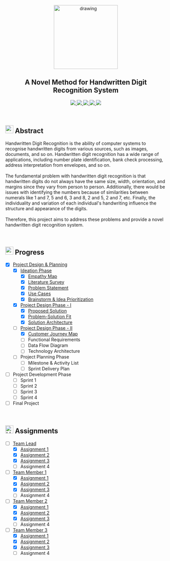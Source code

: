 <br>
<div align="center">
  <img src="https://upload.wikimedia.org/wikipedia/commons/5/51/IBM_logo.svg" align="center" alt="drawing" width="200" />
  <h2 align="center">A Novel Method for Handwritten Digit Recognition System</h2>
</div>


<p align="center">
  <a href="https://www.python.org/">
    <img src="https://img.shields.io/badge/python-ff2626.svg?style=for-the-badge&logo=python&logoColor=white">
  </a>
  <a href="https://flask.palletsprojects.com/">
    <img src="https://img.shields.io/badge/flask-000000.svg?style=for-the-badge&logo=flask&logoColor=white">
  </a>
  <a href="https://pandas.pydata.org/">
    <img src="https://img.shields.io/badge/pandas-150458.svg?style=for-the-badge&logo=pandas&logoColor=white">
  </a>
  <a href="https://www.tensorflow.org/">
    <img src="https://img.shields.io/badge/Tensorflow-ff7626.svg?style=for-the-badge&logo=Tensorflow&logoColor=white">
  </a>
  <a href="https://www.ibm.com/cloud">
    <img src="https://img.shields.io/badge/IBM%20Cloud-990aff?style=for-the-badge&logo=IBM%20Cloud&logoColor=white">
  </a>
</p>
<br>


<h2>
  <img src="https://raw.githubusercontent.com/Tarikul-Islam-Anik/Animated-Fluent-Emojis/master/Emojis/Travel%20and%20places/Star.png" width="25" height="25" />
  Abstract
</h2>

<p>Handwritten Digit Recognition is the ability of computer systems to recognise handwritten digits from various
  sources, such as images, documents, and so on. Handwritten digit recognition has a wide range of applications,
  including number plate identification, bank check processing, address interpretation from envelopes, and so
  on.<br><br>
  The fundamental problem with handwritten digit recognition is that handwritten digits do not always have the same
  size, width, orientation, and margins since they vary from person to person. Additionally, there would be issues with
  identifying the numbers because of similarities between numerals like 1 and 7, 5 and 6, 3 and 8, 2 and 5, 2 and 7,
  etc. Finally, the individuality and variation of each individual's handwriting influence the structure and appearance
  of the digits.<br><br>
  Therefore, this project aims to address these problems and provide a novel handwritten digit recognition system.</p>
<br>


<h2>
  <img src="https://raw.githubusercontent.com/Tarikul-Islam-Anik/Animated-Fluent-Emojis/master/Emojis/Travel%20and%20places/Fire.png" width="25" height="25" />
  Progress
</h2>

- [x] [Project Design & Planning](https://github.com/IBM-EPBL/IBM-Project-133-1658212729/tree/main/Project%20Design%20%26%20Planning)
  - [x] [Ideation Phase](https://github.com/IBM-EPBL/IBM-Project-133-1658212729/tree/main/Project%20Design%20%26%20Planning/Ideation%20Phase)
    - [x] [Empathy Map](https://github.com/IBM-EPBL/IBM-Project-133-1658212729/blob/main/Project%20Design%20%26%20Planning/Ideation%20Phase/Empathy%20Map.png)
    - [x] [Literature Survey](https://github.com/IBM-EPBL/IBM-Project-133-1658212729/blob/main/Project%20Design%20%26%20Planning/Ideation%20Phase/Literature%20Survey.pdf)
    - [x] [Problem Statement](https://github.com/IBM-EPBL/IBM-Project-133-1658212729/blob/main/Project%20Design%20%26%20Planning/Ideation%20Phase/Problem%20Statement.jpg)
    - [x] [Use Cases](https://github.com/IBM-EPBL/IBM-Project-133-1658212729/blob/main/Project%20Design%20%26%20Planning/Ideation%20Phase/Use%20Cases.pdf)
    - [x] [Brainstorm & Idea Prioritization](https://github.com/IBM-EPBL/IBM-Project-133-1658212729/blob/main/Project%20Design%20%26%20Planning/Ideation%20Phase/Brainstorm.png)
  - [x] [Project Design Phase - I](https://github.com/IBM-EPBL/IBM-Project-133-1658212729/tree/main/Project%20Design%20%26%20Planning/Project%20Design%20Phase%20-%20I)
    - [x] [Proposed Solution](https://github.com/IBM-EPBL/IBM-Project-133-1658212729/blob/main/Project%20Design%20%26%20Planning/Project%20Design%20Phase%20-%20I/Proposed%20Solution.pdf)
    - [x] [Problem-Solution Fit](https://github.com/IBM-EPBL/IBM-Project-133-1658212729/blob/main/Project%20Design%20%26%20Planning/Project%20Design%20Phase%20-%20I/Problem-Solution%20Fit.png)
    - [x] [Solution Architecture](https://github.com/IBM-EPBL/IBM-Project-133-1658212729/blob/main/Project%20Design%20%26%20Planning/Project%20Design%20Phase%20-%20I/Solution%20Architecture.jpg)
  - [ ] [Project Design Phase - II](https://github.com/IBM-EPBL/IBM-Project-133-1658212729/tree/main/Project%20Design%20%26%20Planning/Project%20Design%20Phase%20-%20II)
    - [x] [Customer Journey Map](https://github.com/IBM-EPBL/IBM-Project-133-1658212729/blob/main/Project%20Design%20%26%20Planning/Project%20Design%20Phase%20-%20II/Customer%20Journey%20Map.png)
    - [ ] Functional Requirements
    - [ ] Data Flow Diagram
    - [ ] Technology Architecture
  - [ ] Project Planning Phase
    - [ ] Milestone & Activity List
    - [ ] Sprint Delivery Plan
- [ ] Project Development Phase
  - [ ] Sprint 1
  - [ ] Sprint 2
  - [ ] Sprint 3
  - [ ] Sprint 4
- [ ] Final Project
<br>


<h2> 
  <img src="https://raw.githubusercontent.com/Tarikul-Islam-Anik/Animated-Fluent-Emojis/master/Emojis/Travel%20and%20places/High%20Voltage.png" alt="High Voltage" width="25" height="25" /> Assignments 
</h2>

- [ ] [Team Lead](https://github.com/IBM-EPBL/IBM-Project-133-1658212729/tree/main/Assignments/Team%20Lead)
  - [x] [Assignment 1](https://github.com/IBM-EPBL/IBM-Project-133-1658212729/blob/main/Assignments/Team%20Lead/Assignment%201.ipynb)
  - [x] [Assignment 2](https://github.com/IBM-EPBL/IBM-Project-133-1658212729/blob/main/Assignments/Team%20Lead/Assignment%202.ipynb)
  - [x] [Assignment 3](https://github.com/IBM-EPBL/IBM-Project-133-1658212729/blob/main/Assignments/Team%20Lead/Assignment%203.ipynb)
  - [ ] Assignment 4
- [ ] [Team Member 1](https://github.com/IBM-EPBL/IBM-Project-133-1658212729/tree/main/Assignments/Team%20Member%201)
  - [x] [Assignment 1](https://github.com/IBM-EPBL/IBM-Project-133-1658212729/blob/main/Assignments/Team%20Member%201/Assignment%201.ipynb)
  - [x] [Assignment 2](https://github.com/IBM-EPBL/IBM-Project-133-1658212729/blob/main/Assignments/Team%20Member%201/Assignment_2.ipynb)
  - [x] [Assignment 3](https://github.com/IBM-EPBL/IBM-Project-133-1658212729/blob/main/Assignments/Team%20Member%201/Assignment_3.ipynb)
  - [ ] Assignment 4
- [ ] [Team Member 2](https://github.com/IBM-EPBL/IBM-Project-133-1658212729/tree/main/Assignments/Team%20Member%202)
  - [x] [Assignment 1](https://github.com/IBM-EPBL/IBM-Project-133-1658212729/blob/main/Assignments/Team%20Member%202/Assignment%201.ipynb)
  - [x] [Assignment 2](https://github.com/IBM-EPBL/IBM-Project-133-1658212729/blob/main/Assignments/Team%20Member%202/Assignment%202.ipynb)
  - [x] [Assignment 3](https://github.com/IBM-EPBL/IBM-Project-133-1658212729/blob/main/Assignments/Team%20Member%202/Assignment%203.ipynb)
  - [ ] Assignment 4
- [ ] [Team Member 3](https://github.com/IBM-EPBL/IBM-Project-133-1658212729/tree/main/Assignments/Team%20Member%203)
  - [x] [Assignment 1](https://github.com/IBM-EPBL/IBM-Project-133-1658212729/blob/main/Assignments/Team%20Member%203/Assignment%201.ipynb)
  - [x] [Assignment 2](https://github.com/IBM-EPBL/IBM-Project-133-1658212729/blob/main/Assignments/Team%20Member%203/ASSIGNMENT_2.ipynb)
  - [x] [Assignment 3](https://github.com/IBM-EPBL/IBM-Project-133-1658212729/blob/main/Assignments/Team%20Member%203/ASSIGNMENT_3.ipynb)
  - [ ] Assignment 4
